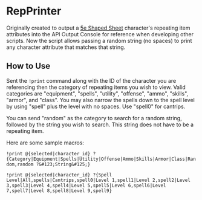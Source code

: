 # RepPrinter

Originally created to output a [5e Shaped Sheet](http://github.com/mlenser/roll20-character-sheets/tree/master/5eShaped) character's repeating item attributes into the API Output Console for reference when developing other scripts. Now the script allows passing a random string (no spaces) to print any character attribute that matches that string.

## How to Use

Sent the `!print` command along with the ID of the character you are referencing then the category of repeating items you wish to view. Valid categories are "equipment", "spells", "utility", "offense", "ammo", "skills", "armor", and "class". You may also narrow the spells down to the spell level by using "spell" plus the level with no spaces. Use "spell0" for cantrips.

You can send "random" as the category to search for a random string, followed by the string you wish to search. This string does not have to be a repeating item.

Here are some sample macros:

`!print @{selected|character_id} ?{Category|Equipment|Spells|Utility|Offense|Ammo|Skills|Armor|Class|Random,random ?&#123;String&#125;}`

`!print @{selected|character_id} ?{Spell Level|All,spells|Cantrips,spell0|Level 1,spell1|Level 2,spell2|Level 3,spell3|Level 4,spell4|Level 5,spell5|Level 6,spell6|Level 7,spell7|Level 8,spell8|Level 9,spell9}`
